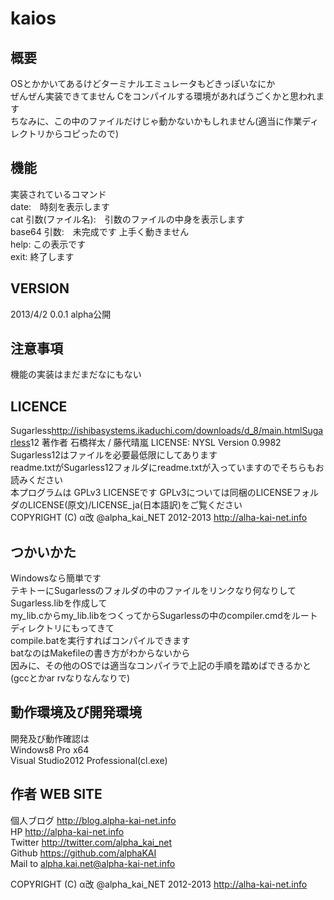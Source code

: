 kaios
==================
  
  
概要
------------------
OSとかかいてあるけどターミナルエミュレータもどきっぽいなにか  
ぜんぜん実装できてません
Cをコンパイルする環境があればうごくかと思われます  
ちなみに、この中のファイルだけじゃ動かないかもしれません(適当に作業ディレクトリからコピったので)  
  
    
機能
-----------------
実装されているコマンド  
date:　時刻を表示します  
cat 引数(ファイル名):　引数のファイルの中身を表示します  
base64 引数:　未完成です 上手く動きません  
help: この表示です  
exit: 終了します  
  
VERSION
-----------------
2013/4/2 0.0.1 alpha公開
  
  
注意事項
-----------------
機能の実装はまだまだなにもない  
  
  
LICENCE
-----------------
Sugarless<http://ishibasystems.ikaduchi.com/downloads/d_8/main.htmlSugarless>12 著作者 石橋祥太 / 藤代晴嵐 LICENSE: NYSL Version 0.9982  
Sugarless12はファイルを必要最低限にしてあります  
readme.txtがSugarless12フォルダにreadme.txtが入っていますのでそちらもお読みください  
本プログラムは GPLv3 LICENSEです
GPLv3については同梱のLICENSEフォルダのLICENSE(原文)/LICENSE_ja(日本語訳)をご覧ください  
COPYRIGHT (C) α改 @alpha_kai_NET 2012-2013 http://alha-kai-net.info  
  
  
つかいかた
-------------------
Windowsなら簡単です  
テキトーにSugarlessのフォルダの中のファイルをリンクなり何なりしてSugarless.libを作成して  
my_lib.cからmy_lib.libをつくってからSugarlessの中のcompiler.cmdをルートディレクトリにもってきて  
compile.batを実行すればコンパイルできます  
batなのはMakefileの書き方がわからないから  
因みに、その他のOSでは適当なコンパイラで上記の手順を踏めばできるかと(gccとかar rvなりなんなりで)    
  
  
動作環境及び開発環境
--------------------
開発及び動作確認は  
Windows8 Pro x64  
Visual Studio2012 Professional(cl.exe)  
 
  
作者 WEB SITE
-------------------
個人ブログ <http://blog.alpha-kai-net.info>  
HP <http://alpha-kai-net.info>  
Twitter <http://twitter.com/alpha_kai_net>  
Github <https://github.com/alphaKAI>  
Mail to <alpha.kai.net@alpha-kai-net.info>
  
  
COPYRIGHT (C) α改 @alpha_kai_NET 2012-2013 http://alha-kai-net.info  